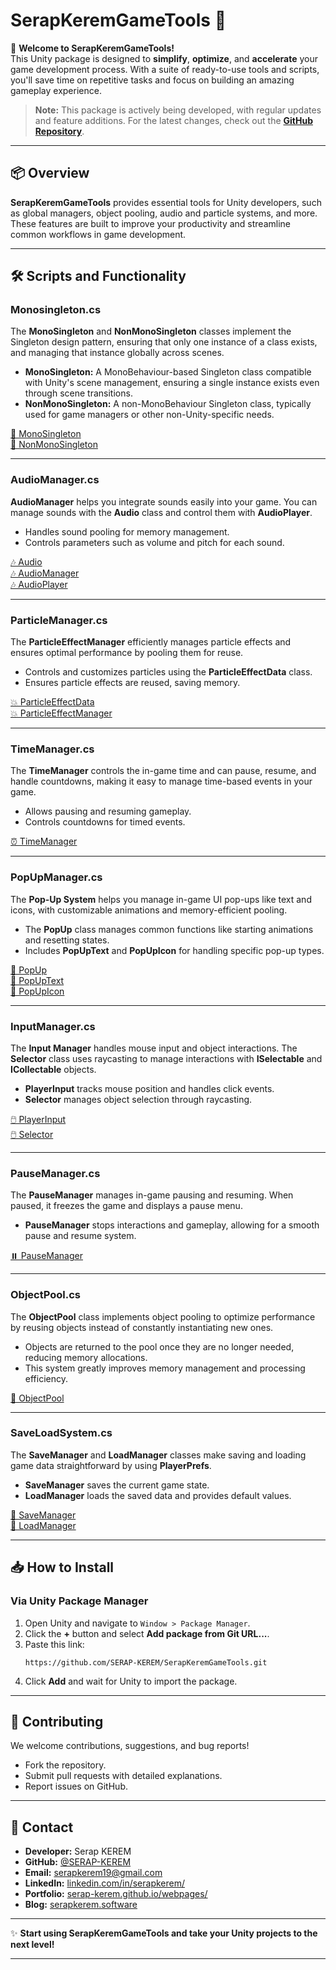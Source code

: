 # **SerapKeremGameTools** 🚀

🎉 **Welcome to SerapKeremGameTools!**  
This Unity package is designed to **simplify**, **optimize**, and **accelerate** your game development process. With a suite of ready-to-use tools and scripts, you'll save time on repetitive tasks and focus on building an amazing gameplay experience.  

> **Note:** This package is actively being developed, with regular updates and feature additions. For the latest changes, check out the **[GitHub Repository](https://github.com/SERAP-KEREM/SerapKeremGameTools)**.

---

## 📦 **Overview**

**SerapKeremGameTools** provides essential tools for Unity developers, such as global managers, object pooling, audio and particle systems, and more. These features are built to improve your productivity and streamline common workflows in game development.  

---
## 🛠️ **Scripts and Functionality**

### **Monosingleton.cs**
The **MonoSingleton<T>** and **NonMonoSingleton<T>** classes implement the Singleton design pattern, ensuring that only one instance of a class exists, and managing that instance globally across scenes.

- **MonoSingleton<T>:** A MonoBehaviour-based Singleton class compatible with Unity's scene management, ensuring a single instance exists even through scene transitions.
- **NonMonoSingleton<T>:** A non-MonoBehaviour Singleton class, typically used for game managers or other non-Unity-specific needs.

[📜 MonoSingleton](https://github.com/SERAP-KEREM/SerapKeremGameTools/blob/main/Assets/SerapKeremGameTools/_Game/Scripts/Singleton/MonoSingleton.cs)  
[📜 NonMonoSingleton](https://github.com/SERAP-KEREM/SerapKeremGameTools/blob/main/Assets/SerapKeremGameTools/_Game/Scripts/Singleton/NonMonoSingleton.cs)

---

### **AudioManager.cs**
**AudioManager** helps you integrate sounds easily into your game. You can manage sounds with the **Audio** class and control them with **AudioPlayer**.

- Handles sound pooling for memory management.
- Controls parameters such as volume and pitch for each sound.

[🎶 Audio](https://github.com/SERAP-KEREM/SerapKeremGameTools/blob/main/Assets/SerapKeremGameTools/_Game/Scripts/Audio/Audio.cs)  
[🎶 AudioManager](https://github.com/SERAP-KEREM/SerapKeremGameTools/blob/main/Assets/SerapKeremGameTools/_Game/Scripts/Audio/AudioManager.cs)  
[🎶 AudioPlayer](https://github.com/SERAP-KEREM/SerapKeremGameTools/blob/main/Assets/SerapKeremGameTools/_Game/Scripts/Audio/AudioPlayer.cs)

---

### **ParticleManager.cs**
The **ParticleEffectManager** efficiently manages particle effects and ensures optimal performance by pooling them for reuse.

- Controls and customizes particles using the **ParticleEffectData** class.
- Ensures particle effects are reused, saving memory.

[💥 ParticleEffectData](https://github.com/SERAP-KEREM/SerapKeremGameTools/blob/main/Assets/SerapKeremGameTools/_Game/Scripts/ParticleEffect/ParticleEffectData.cs)  
[💥 ParticleEffectManager](https://github.com/SERAP-KEREM/SerapKeremGameTools/blob/main/Assets/SerapKeremGameTools/_Game/Scripts/ParticleEffect/ParticleEffectManager.cs)

---

### **TimeManager.cs**
The **TimeManager** controls the in-game time and can pause, resume, and handle countdowns, making it easy to manage time-based events in your game.

- Allows pausing and resuming gameplay.
- Controls countdowns for timed events.

[⏰ TimeManager](https://github.com/SERAP-KEREM/SerapKeremGameTools/blob/main/Assets/SerapKeremGameTools/_Game/Scripts/Time/TimeManager.cs)

---

### **PopUpManager.cs**
The **Pop-Up System** helps you manage in-game UI pop-ups like text and icons, with customizable animations and memory-efficient pooling.

- The **PopUp** class manages common functions like starting animations and resetting states.
- Includes **PopUpText** and **PopUpIcon** for handling specific pop-up types.

[🎉 PopUp](https://github.com/SERAP-KEREM/SerapKeremGameTools/blob/main/Assets/SerapKeremGameTools/_Game/Scripts/PopUpManager/PopUp.cs)  
[🎉 PopUpText](https://github.com/SERAP-KEREM/SerapKeremGameTools/blob/main/Assets/SerapKeremGameTools/_Game/Scripts/PopUpManager/PopUpText.cs)  
[🎉 PopUpIcon](https://github.com/SERAP-KEREM/SerapKeremGameTools/blob/main/Assets/SerapKeremGameTools/_Game/Scripts/PopUpManager/PopUpIcon.cs)  

---

### **InputManager.cs**
The **Input Manager** handles mouse input and object interactions. The **Selector** class uses raycasting to manage interactions with **ISelectable** and **ICollectable** objects.

- **PlayerInput** tracks mouse position and handles click events.
- **Selector** manages object selection through raycasting.

[🖱️ PlayerInput](https://github.com/SERAP-KEREM/SerapKeremGameTools/blob/main/Assets/SerapKeremGameTools/_Game/Scripts/InputManager/PlayerInput.cs)  
[🖱️ Selector](https://github.com/SERAP-KEREM/SerapKeremGameTools/blob/main/Assets/SerapKeremGameTools/_Game/Scripts/InputManager/Selector.cs)

---

### **PauseManager.cs**
The **PauseManager** manages in-game pausing and resuming. When paused, it freezes the game and displays a pause menu.

- **PauseManager** stops interactions and gameplay, allowing for a smooth pause and resume system.

[⏸️ PauseManager](https://github.com/SERAP-KEREM/SerapKeremGameTools/blob/main/Assets/SerapKeremGameTools/_Game/Scripts/PauseManager/PauseManager.cs)

---

### **ObjectPool.cs**
The **ObjectPool<T>** class implements object pooling to optimize performance by reusing objects instead of constantly instantiating new ones.

- Objects are returned to the pool once they are no longer needed, reducing memory allocations.
- This system greatly improves memory management and processing efficiency.

[🔄 ObjectPool](https://github.com/SERAP-KEREM/SerapKeremGameTools/blob/main/Assets/SerapKeremGameTools/_Game/Scripts/ObjectPool/ObjectPool.cs)

---

### **SaveLoadSystem.cs**
The **SaveManager** and **LoadManager** classes make saving and loading game data straightforward by using **PlayerPrefs**.

- **SaveManager** saves the current game state.
- **LoadManager** loads the saved data and provides default values.

[💾 SaveManager](https://github.com/SERAP-KEREM/SerapKeremGameTools/blob/main/Assets/SerapKeremGameTools/_Game/Scripts/Save%26Load/SaveManager.cs)  
[💾 LoadManager](https://github.com/SERAP-KEREM/SerapKeremGameTools/blob/main/Assets/SerapKeremGameTools/_Game/Scripts/Save%26Load/LoadManager.cs)

---



## 📥 **How to Install**  

### **Via Unity Package Manager**  
1. Open Unity and navigate to `Window > Package Manager`.  
2. Click the **+** button and select **Add package from Git URL...**.  
3. Paste this link:  
   ```
   https://github.com/SERAP-KEREM/SerapKeremGameTools.git
   ```  
4. Click **Add** and wait for Unity to import the package.  

---

## 🌟 **Contributing**  

We welcome contributions, suggestions, and bug reports!  
- Fork the repository.  
- Submit pull requests with detailed explanations.  
- Report issues on GitHub.  

---

## 📧 **Contact**  

- **Developer:** Serap KEREM  
- **GitHub:** [@SERAP-KEREM](https://github.com/SERAP-KEREM)  
- **Email:** serapkerem19@gmail.com 
- **LinkedIn:** [linkedin.com/in/serapkerem/](https://www.linkedin.com/in/serapkerem/)
- **Portfolio:** [serap-kerem.github.io/webpages/](https://serap-kerem.github.io/webpages/)  
- **Blog:** [serapkerem.software](https://serapkerem.software/)  

---

✨ **Start using SerapKeremGameTools and take your Unity projects to the next level!**

-----------------


